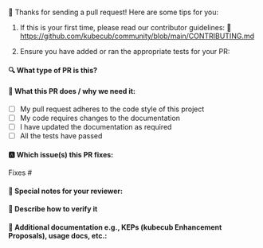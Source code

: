 </br>
🫰 Thanks for sending a pull request!  Here are some tips for you:

1. If this is your first time, please read our contributor guidelines: 
📇 https://github.com/kubecub/community/blob/main/CONTRIBUTING.md

2. Ensure you have added or ran the appropriate tests for your PR:

#### 🔍 What type of PR is this?
<!--
We need to tag this PR, which you should learn about in the contributor guide.

Add one of the following kinds:
/kind bug
/kind cleanup
/kind documentation
/kind feature

Optionally add one or more of the following kinds if applicable:
/kind api-change
/kind deprecation
/kind failing-test
/kind flake
/kind regression
-->


#### 👀 What this PR does / why we need it:
<!-- Make sure your pr passes the CI checks and do check the following fields as needed - -->
- [ ] My pull request adheres to the code style of this project
- [ ] My code requires changes to the documentation
- [ ] I have updated the documentation as required
- [ ] All the tests have passed

<!--Why do we need this PR?-->


#### 🅰 Which issue(s) this PR fixes:
<!--
*Automatically closes linked issue when PR is merged.
Usage: `Fixes #<issue number>`, or `Fixes (paste link of issue)`.
If there are multiple PRS, use Fixes: #{ID_1}, #{ID_2}
If there is a relevant PR, use Link #{ID}
-->

Fixes #


#### 📝 Special notes for your reviewer:




#### 🎯 Describe how to verify it



#### 📑 Additional documentation e.g., KEPs (kubecub Enhancement Proposals), usage docs, etc.:
<!--
This section can be blank if this pull request does not require a release note.

When adding links which point to resources within git repositories, like
KEPs or supporting documentation, please reference a specific commit and avoid
linking directly to the master branch. This ensures that links reference a
specific point in time, rather than a document that may change over time.

In the sharers Guide, we recommend the following documents:
1. Using GitHub RFCs template: https://github.com/kubecub/community/blob/main/0000-template.md
2. Use Google Docs OR Notion and share it with the community.
-->